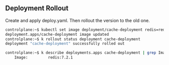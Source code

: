 ## Deployment Rollout

Create and apply deploy.yaml. Then rollout the version to the old one.

```bash
controlplane:~$ kubectl set image deployment/cache-deployment redis=redis:7.2.1
deployment.apps/cache-deployment image updated
controlplane:~$ k rollout status deployment cache-deployment 
deployment "cache-deployment" successfully rolled out

controlplane:~$ k describe deployments.apps cache-deployment | grep Image
    Image:         redis:7.2.1
```